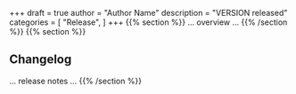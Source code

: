 +++
draft = true
author = "Author Name"
description = "VERSION released"
categories = [
    "Release",
]
+++
{{% section %}}
... overview ...
{{% /section %}}
{{% section %}}
## Changelog
... release notes ...
{{% /section %}}
